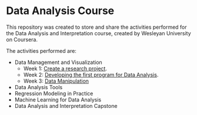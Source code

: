 # Data Analysis Course

This repository was created to store and share the activities performed for the Data Analysis and Interpretation course, created by Wesleyan University on Coursera.

The activities performed are:

* Data Management and Visualization
  * Week 1: [Create a research project](https://github.com/brunovilar/DataAnalysisCourse/blob/master/Data-Management-and-Visualization/Week1-StartingAResearchProject.md).
  * Week 2: [Developing the first program for Data Analysis](https://github.com/brunovilar/DataAnalysisCourse/blob/master/Data-Management-and-Visualization/Week2-InitialDataAnalysis.ipynb).
  * Week 3: [Data Manipulation](https://github.com/brunovilar/DataAnalysisCourse/blob/master/Data-Management-and-Visualization/Week3-DataManipulation.ipynb)
* Data Analysis Tools
* Regression Modeling in Practice
* Machine Learning for Data Analysis
* Data Analysis and Interpretation Capstone
